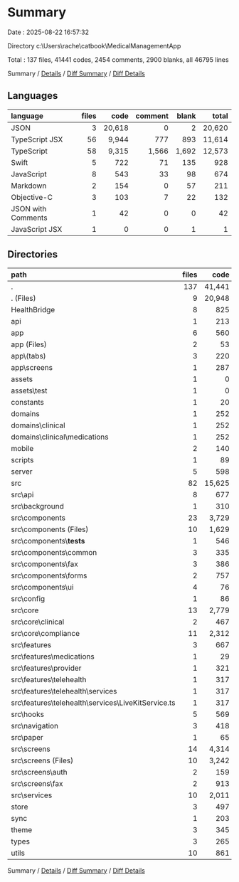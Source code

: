# Summary

Date : 2025-08-22 16:57:32

Directory c:\\Users\\rache\\catbook\\MedicalManagementApp

Total : 137 files,  41441 codes, 2454 comments, 2900 blanks, all 46795 lines

Summary / [Details](details.md) / [Diff Summary](diff.md) / [Diff Details](diff-details.md)

## Languages
| language | files | code | comment | blank | total |
| :--- | ---: | ---: | ---: | ---: | ---: |
| JSON | 3 | 20,618 | 0 | 2 | 20,620 |
| TypeScript JSX | 56 | 9,944 | 777 | 893 | 11,614 |
| TypeScript | 58 | 9,315 | 1,566 | 1,692 | 12,573 |
| Swift | 5 | 722 | 71 | 135 | 928 |
| JavaScript | 8 | 543 | 33 | 98 | 674 |
| Markdown | 2 | 154 | 0 | 57 | 211 |
| Objective-C | 3 | 103 | 7 | 22 | 132 |
| JSON with Comments | 1 | 42 | 0 | 0 | 42 |
| JavaScript JSX | 1 | 0 | 0 | 1 | 1 |

## Directories
| path | files | code | comment | blank | total |
| :--- | ---: | ---: | ---: | ---: | ---: |
| . | 137 | 41,441 | 2,454 | 2,900 | 46,795 |
| . (Files) | 9 | 20,948 | 15 | 81 | 21,044 |
| HealthBridge | 8 | 825 | 78 | 157 | 1,060 |
| api | 1 | 213 | 23 | 40 | 276 |
| app | 6 | 560 | 16 | 36 | 612 |
| app (Files) | 2 | 53 | 1 | 9 | 63 |
| app\\(tabs) | 3 | 220 | 1 | 12 | 233 |
| app\\screens | 1 | 287 | 14 | 15 | 316 |
| assets | 1 | 0 | 0 | 1 | 1 |
| assets\\test | 1 | 0 | 0 | 1 | 1 |
| constants | 1 | 20 | 4 | 3 | 27 |
| domains | 1 | 252 | 44 | 40 | 336 |
| domains\\clinical | 1 | 252 | 44 | 40 | 336 |
| domains\\clinical\\medications | 1 | 252 | 44 | 40 | 336 |
| mobile | 2 | 140 | 31 | 30 | 201 |
| scripts | 1 | 89 | 10 | 14 | 113 |
| server | 5 | 598 | 93 | 115 | 806 |
| src | 82 | 15,625 | 1,920 | 1,992 | 19,537 |
| src\\api | 8 | 677 | 51 | 118 | 846 |
| src\\background | 1 | 310 | 70 | 65 | 445 |
| src\\components | 23 | 3,729 | 112 | 362 | 4,203 |
| src\\components (Files) | 10 | 1,629 | 81 | 150 | 1,860 |
| src\\components\\__tests__ | 1 | 546 | 5 | 95 | 646 |
| src\\components\\common | 3 | 335 | 3 | 32 | 370 |
| src\\components\\fax | 3 | 386 | 1 | 24 | 411 |
| src\\components\\forms | 2 | 757 | 8 | 49 | 814 |
| src\\components\\ui | 4 | 76 | 14 | 12 | 102 |
| src\\config | 1 | 86 | 18 | 14 | 118 |
| src\\core | 13 | 2,779 | 439 | 495 | 3,713 |
| src\\core\\clinical | 2 | 467 | 68 | 80 | 615 |
| src\\core\\compliance | 11 | 2,312 | 371 | 415 | 3,098 |
| src\\features | 3 | 667 | 155 | 133 | 955 |
| src\\features\\medications | 1 | 29 | 4 | 4 | 37 |
| src\\features\\provider | 1 | 321 | 42 | 64 | 427 |
| src\\features\\telehealth | 1 | 317 | 109 | 65 | 491 |
| src\\features\\telehealth\\services | 1 | 317 | 109 | 65 | 491 |
| src\\features\\telehealth\\services\\LiveKitService.ts | 1 | 317 | 109 | 65 | 491 |
| src\\hooks | 5 | 569 | 88 | 106 | 763 |
| src\\navigation | 3 | 418 | 10 | 34 | 462 |
| src\\paper | 1 | 65 | 11 | 15 | 91 |
| src\\screens | 14 | 4,314 | 559 | 296 | 5,169 |
| src\\screens (Files) | 10 | 3,242 | 532 | 218 | 3,992 |
| src\\screens\\auth | 2 | 159 | 7 | 18 | 184 |
| src\\screens\\fax | 2 | 913 | 20 | 60 | 993 |
| src\\services | 10 | 2,011 | 407 | 354 | 2,772 |
| store | 3 | 497 | 36 | 85 | 618 |
| sync | 1 | 203 | 16 | 39 | 258 |
| theme | 3 | 345 | 28 | 28 | 401 |
| types | 3 | 265 | 9 | 31 | 305 |
| utils | 10 | 861 | 131 | 208 | 1,200 |

Summary / [Details](details.md) / [Diff Summary](diff.md) / [Diff Details](diff-details.md)